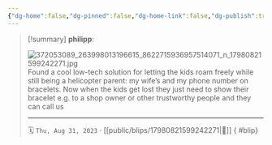 ```yaml
---
{"dg-home":false,"dg-pinned":false,"dg-home-link":false,"dg-publish":true,"type":"blip","disabled rules":["yaml-title","yaml-title-alias","file-name-heading"],"title":"philipp on instagram @ 2023-08-31","created-date":"2023-08-31T17:00:00","updated-date":"2025-05-02T17:43:08","dg-path":"blips/17980821599242271.md","permalink":"/blips/17980821599242271/","dgPassFrontmatter":true,"created":"2023-08-31T17:00:00","updated":"2025-05-02T17:43:08"}
---
```


> [!summary] **philipp**:
>
> ![372053089_263998013196615_8622715936957514071_n_17980821599242271.jpg](/img/user/attachments/372053089_263998013196615_8622715936957514071_n_17980821599242271.jpg)
> Found a cool low-tech solution for letting the kids roam freely while still being a helicopter parent: my wife’s and my phone number on bracelets. Now when the kids get lost they just need to show their bracelet e.g. to a shop owner or other trustworthy people and they can call us
> - - -
>
> 🗓️ `Thu, Aug 31, 2023` · [[public/blips/17980821599242271\|🔗]]
{ #blip}


